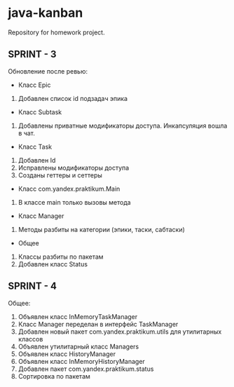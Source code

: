 # java-kanban

Repository for homework project.


SPRINT - 3
-
Обновление после ревью:

- Класс Epic

1. Добавлен список id подзадач эпика

- Класс Subtask

1. Добавлены приватные модификаторы доступа. Инкапсуляция вошла в чат.

- Класс Task

1. Добавлен Id
2. Исправлены модификаторы доступа
3. Созданы геттеры и сеттеры

- Класс com.yandex.praktikum.Main

1. В классе main только вызовы метода

- Класс Manager

1. Методы разбиты на категории (эпики, таски, сабтаски)

- Общее

1. Классы разбиты по пакетам
2. Добавлен класс Status

SPRINT - 4
-
Общее:

1. Объявлен класс InMemoryTaskManager
2. Класс Manager переделан в интерфейс TaskManager
3. Добавлен новый пакет com.yandex.praktikum.utils для утилитарных классов
4. Объявлен утилитарный класс Managers
5. Объявлен класс HistoryManager
6. Объявлен класс InMemoryHistoryManager
7. Добавлен пакет com.yandex.praktikum.status
8. Сортировка по пакетам
